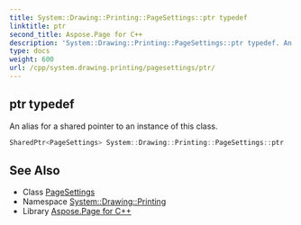 ```yaml
---
title: System::Drawing::Printing::PageSettings::ptr typedef
linktitle: ptr
second_title: Aspose.Page for C++
description: 'System::Drawing::Printing::PageSettings::ptr typedef. An alias for a shared pointer to an instance of this class in C++.'
type: docs
weight: 600
url: /cpp/system.drawing.printing/pagesettings/ptr/
---
```

## ptr typedef


An alias for a shared pointer to an instance of this class.

```cpp
SharedPtr<PageSettings> System::Drawing::Printing::PageSettings::ptr
```

## See Also

* Class [PageSettings](../)
* Namespace [System::Drawing::Printing](../../)
* Library [Aspose.Page for C++](../../../)
